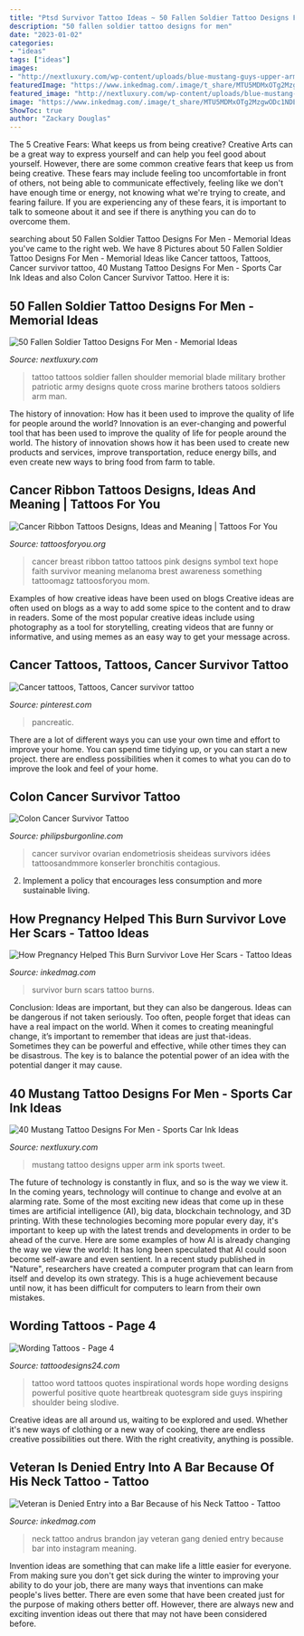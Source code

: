 ```yaml
---
title: "Ptsd Survivor Tattoo Ideas ~ 50 Fallen Soldier Tattoo Designs For Men"
description: "50 fallen soldier tattoo designs for men"
date: "2023-01-02"
categories:
- "ideas"
tags: ["ideas"]
images:
- "http://nextluxury.com/wp-content/uploads/blue-mustang-guys-upper-arm-tattoo-designs.jpg"
featuredImage: "https://www.inkedmag.com/.image/t_share/MTU5MDMxOTg2MzgwODc1NDEz/burns-feat.jpg"
featured_image: "http://nextluxury.com/wp-content/uploads/blue-mustang-guys-upper-arm-tattoo-designs.jpg"
image: "https://www.inkedmag.com/.image/t_share/MTU5MDMxOTg2MzgwODc1NDEz/burns-feat.jpg"
ShowToc: true
author: "Zackary Douglas"
---
```



The 5 Creative Fears: What keeps us from being creative?
Creative Arts can be a great way to express yourself and can help you feel good about yourself. However, there are some common creative fears that keep us from being creative. These fears may include feeling too uncomfortable in front of others, not being able to communicate effectively, feeling like we don't have enough time or energy, not knowing what we're trying to create, and fearing failure. If you are experiencing any of these fears, it is important to talk to someone about it and see if there is anything you can do to overcome them.

	

		
searching about 50 Fallen Soldier Tattoo Designs For Men - Memorial Ideas you've came to the right web. We have 8 Pictures about 50 Fallen Soldier Tattoo Designs For Men - Memorial Ideas like Cancer tattoos, Tattoos, Cancer survivor tattoo, 40 Mustang Tattoo Designs For Men - Sports Car Ink Ideas and also Colon Cancer Survivor Tattoo. Here it is:
		
    
## 50 Fallen Soldier Tattoo Designs For Men - Memorial Ideas

<img loading=lazy src="http://nextluxury.com/wp-content/uploads/as-my-brothers-did-for-me-fallen-soldier-memorial-male-shoulder-tattoo.jpg" onerror="this.onerror=null;this.src='https://tse3.mm.bing.net/th?id=OIP.WTdB_P6BIomXtC7ZJagWtgAAAA&amp;pid=15.1';" alt="50 Fallen Soldier Tattoo Designs For Men - Memorial Ideas">

_Source: nextluxury.com_

>tattoo tattoos soldier fallen shoulder memorial blade military brother patriotic army designs quote cross marine brothers tatoos soldiers arm man. 

	

The history of innovation: How has it been used to improve the quality of life for people around the world?
Innovation is an ever-changing and powerful tool that has been used to improve the quality of life for people around the world. The history of innovation shows how it has been used to create new products and services, improve transportation, reduce energy bills, and even create new ways to bring food from farm to table.

    
## Cancer Ribbon Tattoos Designs, Ideas And Meaning | Tattoos For You

<img loading=lazy src="http://www.tattoosforyou.org/wp-content/uploads/2013/10/Tattoo-Cancer-Ribbon.jpg" onerror="this.onerror=null;this.src='https://tse3.mm.bing.net/th?id=OIP.AWhc2kGFjaDATtbf7l477QHaJ4&amp;pid=15.1';" alt="Cancer Ribbon Tattoos Designs, Ideas and Meaning | Tattoos For You">

_Source: tattoosforyou.org_

>cancer breast ribbon tattoo tattoos pink designs symbol text hope faith survivor meaning melanoma brest awareness something tattoomagz tattoosforyou mom. 

	

Examples of how creative ideas have been used on blogs
Creative ideas are often used on blogs as a way to add some spice to the content and to draw in readers. Some of the most popular creative ideas include using photography as a tool for storytelling, creating videos that are funny or informative, and using memes as an easy way to get your message across.

    
## Cancer Tattoos, Tattoos, Cancer Survivor Tattoo

<img loading=lazy src="https://i.pinimg.com/originals/af/11/60/af11605f4b54ae356714bce308f4a373.jpg" onerror="this.onerror=null;this.src='https://tse1.mm.bing.net/th?id=OIP.cGfuEjQtBJ5EPWeFYDst6gHaJ3&amp;pid=15.1';" alt="Cancer tattoos, Tattoos, Cancer survivor tattoo">

_Source: pinterest.com_

>pancreatic. 

	

There are a lot of different ways you can use your own time and effort to improve your home. You can spend time tidying up, or you can start a new project. there are endless possibilities when it comes to what you can do to improve the look and feel of your home.

    
## Colon Cancer Survivor Tattoo

<img loading=lazy src="https://i.pinimg.com/originals/d8/e7/c8/d8e7c8ec7b7b14f5f6ee9b17c85d956f.jpg" onerror="this.onerror=null;this.src='https://tse4.mm.bing.net/th?id=OIP.0ROUTq9vgkQeg4Y4Gu1m5gHaJ3&amp;pid=15.1';" alt="Colon Cancer Survivor Tattoo">

_Source: philipsburgonline.com_

>cancer survivor ovarian endometriosis sheideas survivors idées tattoosandmmore konserler bronchitis contagious. 

	

2. Implement a policy that encourages less consumption and more sustainable living. 

    
## How Pregnancy Helped This Burn Survivor Love Her Scars - Tattoo Ideas

<img loading=lazy src="https://www.inkedmag.com/.image/t_share/MTU5MDMxOTg2MzgwODc1NDEz/burns-feat.jpg" onerror="this.onerror=null;this.src='https://tse3.mm.bing.net/th?id=OIP.aM0sRpV2LViNR-NsEoxgAgHaF7&amp;pid=15.1';" alt="How Pregnancy Helped This Burn Survivor Love Her Scars - Tattoo Ideas">

_Source: inkedmag.com_

>survivor burn scars tattoo burns. 

	

Conclusion: Ideas are important, but they can also be dangerous.
Ideas can be dangerous if not taken seriously. Too often, people forget that ideas can have a real impact on the world. When it comes to creating meaningful change, it’s important to remember that ideas are just that-ideas. Sometimes they can be powerful and effective, while other times they can be disastrous. The key is to balance the potential power of an idea with the potential danger it may cause.

    
## 40 Mustang Tattoo Designs For Men - Sports Car Ink Ideas

<img loading=lazy src="http://nextluxury.com/wp-content/uploads/blue-mustang-guys-upper-arm-tattoo-designs.jpg" onerror="this.onerror=null;this.src='https://tse4.mm.bing.net/th?id=OIP.Owu8wrrSgfAPCTep_JEPhgHaHa&amp;pid=15.1';" alt="40 Mustang Tattoo Designs For Men - Sports Car Ink Ideas">

_Source: nextluxury.com_

>mustang tattoo designs upper arm ink sports tweet. 

	

The future of technology is constantly in flux, and so is the way we view it.
In the coming years, technology will continue to change and evolve at an alarming rate. Some of the most exciting new ideas that come up in these times are artificial intelligence (AI), big data, blockchain technology, and 3D printing. With these technologies becoming more popular every day, it's important to keep up with the latest trends and developments in order to be ahead of the curve. Here are some examples of how AI is already changing the way we view the world: 
It has long been speculated that AI could soon become self-aware and even sentient. In a recent study published in "Nature", researchers have created a computer program that can learn from itself and develop its own strategy. This is a huge achievement because until now, it has been difficult for computers to learn from their own mistakes.

    
## Wording Tattoos - Page 4

<img loading=lazy src="http://www.tattoodesigns24.com/wp-content/uploads/2016/01/Word-Tattoo-TD24132.jpg" onerror="this.onerror=null;this.src='https://tse4.mm.bing.net/th?id=OIP.Ka6JHoVIVe5l-C9IGBlksQHaFo&amp;pid=15.1';" alt="Wording Tattoos - Page 4">

_Source: tattoodesigns24.com_

>tattoo word tattoos quotes inspirational words hope wording designs powerful positive quote heartbreak quotesgram side guys inspiring shoulder being slodive. 

	

Creative ideas are all around us, waiting to be explored and used. Whether it's new ways of clothing or a new way of cooking, there are endless creative possibilities out there. With the right creativity, anything is possible.

    
## Veteran Is Denied Entry Into A Bar Because Of His Neck Tattoo - Tattoo

<img loading=lazy src="https://www.inkedmag.com/.image/t_share/MTU5MDMyNTM2NDA0MzM4MzI1/brandon-jay-andrus.png" onerror="this.onerror=null;this.src='https://tse4.mm.bing.net/th?id=OIP.cc9Xmj1sXvg2pIwteD6JtwHaHx&amp;pid=15.1';" alt="Veteran is Denied Entry into a Bar Because of his Neck Tattoo - Tattoo">

_Source: inkedmag.com_

>neck tattoo andrus brandon jay veteran gang denied entry because bar into instagram meaning. 

	

Invention ideas are something that can make life a little easier for everyone. From making sure you don't get sick during the winter to improving your ability to do your job, there are many ways that inventions can make people's lives better. There are even some that have been created just for the purpose of making others better off. However, there are always new and exciting invention ideas out there that may not have been considered before.

